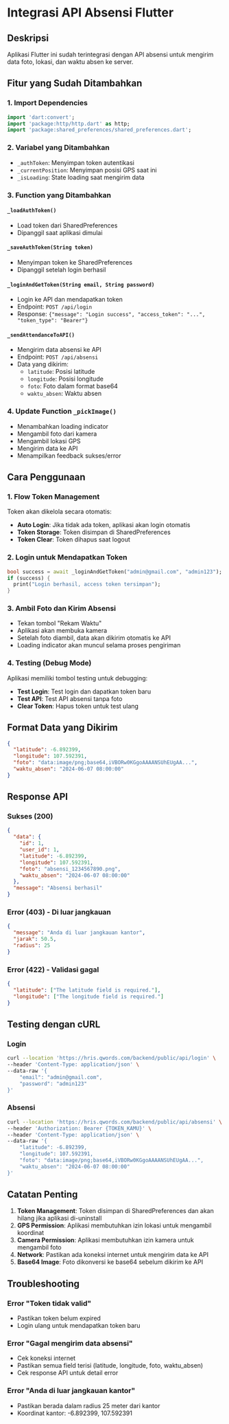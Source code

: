 # Integrasi API Absensi Flutter

## Deskripsi

Aplikasi Flutter ini sudah terintegrasi dengan API absensi untuk mengirim data foto, lokasi, dan waktu absen ke server.

## Fitur yang Sudah Ditambahkan

### 1. Import Dependencies

```dart
import 'dart:convert';
import 'package:http/http.dart' as http;
import 'package:shared_preferences/shared_preferences.dart';
```

### 2. Variabel yang Ditambahkan

- `_authToken`: Menyimpan token autentikasi
- `_currentPosition`: Menyimpan posisi GPS saat ini
- `_isLoading`: State loading saat mengirim data

### 3. Function yang Ditambahkan

#### `_loadAuthToken()`

- Load token dari SharedPreferences
- Dipanggil saat aplikasi dimulai

#### `_saveAuthToken(String token)`

- Menyimpan token ke SharedPreferences
- Dipanggil setelah login berhasil

#### `_loginAndGetToken(String email, String password)`

- Login ke API dan mendapatkan token
- Endpoint: `POST /api/login`
- Response: `{"message": "Login success", "access_token": "...", "token_type": "Bearer"}`

#### `_sendAttendanceToAPI()`

- Mengirim data absensi ke API
- Endpoint: `POST /api/absensi`
- Data yang dikirim:
  - `latitude`: Posisi latitude
  - `longitude`: Posisi longitude
  - `foto`: Foto dalam format base64
  - `waktu_absen`: Waktu absen

### 4. Update Function `_pickImage()`

- Menambahkan loading indicator
- Mengambil foto dari kamera
- Mengambil lokasi GPS
- Mengirim data ke API
- Menampilkan feedback sukses/error

## Cara Penggunaan

### 1. Flow Token Management

Token akan dikelola secara otomatis:

- **Auto Login**: Jika tidak ada token, aplikasi akan login otomatis
- **Token Storage**: Token disimpan di SharedPreferences
- **Token Clear**: Token dihapus saat logout

### 2. Login untuk Mendapatkan Token

```dart
bool success = await _loginAndGetToken("admin@gmail.com", "admin123");
if (success) {
  print("Login berhasil, access token tersimpan");
}
```

### 3. Ambil Foto dan Kirim Absensi

- Tekan tombol "Rekam Waktu"
- Aplikasi akan membuka kamera
- Setelah foto diambil, data akan dikirim otomatis ke API
- Loading indicator akan muncul selama proses pengiriman

### 4. Testing (Debug Mode)

Aplikasi memiliki tombol testing untuk debugging:

- **Test Login**: Test login dan dapatkan token baru
- **Test API**: Test API absensi tanpa foto
- **Clear Token**: Hapus token untuk test ulang

## Format Data yang Dikirim

```json
{
  "latitude": -6.892399,
  "longitude": 107.592391,
  "foto": "data:image/png;base64,iVBORw0KGgoAAAANSUhEUgAA...",
  "waktu_absen": "2024-06-07 08:00:00"
}
```

## Response API

### Sukses (200)

```json
{
  "data": {
    "id": 1,
    "user_id": 1,
    "latitude": -6.892399,
    "longitude": 107.592391,
    "foto": "absensi_1234567890.png",
    "waktu_absen": "2024-06-07 08:00:00"
  },
  "message": "Absensi berhasil"
}
```

### Error (403) - Di luar jangkauan

```json
{
  "message": "Anda di luar jangkauan kantor",
  "jarak": 50.5,
  "radius": 25
}
```

### Error (422) - Validasi gagal

```json
{
  "latitude": ["The latitude field is required."],
  "longitude": ["The longitude field is required."]
}
```

## Testing dengan cURL

### Login

```bash
curl --location 'https://hris.qwords.com/backend/public/api/login' \
--header 'Content-Type: application/json' \
--data-raw '{
    "email": "admin@gmail.com",
    "password": "admin123"
}'
```

### Absensi

```bash
curl --location 'https://hris.qwords.com/backend/public/api/absensi' \
--header 'Authorization: Bearer {TOKEN_KAMU}' \
--header 'Content-Type: application/json' \
--data-raw '{
    "latitude": -6.892399,
    "longitude": 107.592391,
    "foto": "data:image/png;base64,iVBORw0KGgoAAAANSUhEUgAA...",
    "waktu_absen": "2024-06-07 08:00:00"
}'
```

## Catatan Penting

1. **Token Management**: Token disimpan di SharedPreferences dan akan hilang jika aplikasi di-uninstall
2. **GPS Permission**: Aplikasi membutuhkan izin lokasi untuk mengambil koordinat
3. **Camera Permission**: Aplikasi membutuhkan izin kamera untuk mengambil foto
4. **Network**: Pastikan ada koneksi internet untuk mengirim data ke API
5. **Base64 Image**: Foto dikonversi ke base64 sebelum dikirim ke API

## Troubleshooting

### Error "Token tidak valid"

- Pastikan token belum expired
- Login ulang untuk mendapatkan token baru

### Error "Gagal mengirim data absensi"

- Cek koneksi internet
- Pastikan semua field terisi (latitude, longitude, foto, waktu_absen)
- Cek response API untuk detail error

### Error "Anda di luar jangkauan kantor"

- Pastikan berada dalam radius 25 meter dari kantor
- Koordinat kantor: -6.892399, 107.592391
